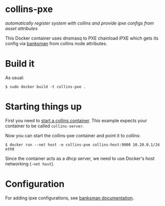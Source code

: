 # collins-pxe

*automatically register system with collins and provide ipxe configs from asset attributes*

This Docker container uses dnsmasq to PXE chainload iPXE which gets its
config via [banksman](https://github.com/discordianfish/banksman) from
collins node attributes.


# Build it

As usual:

    $ sudo docker build -t collins-pxe .


# Starting things up

First you need to
[start a collins container](https://github.com/discordianfish/collins/blob/dockerize/DOCKER.md).
This example expects your container to be called `collins-server`.

Now you can start the collins-pxe container and point it to collins:

    $ docker run --net host -e collins-pxe collins-host:9000 10.20.0.1/24 eth0

Since the container acts as a dhcp server, we need to use Docker's host networking (`-net host`).

# Configuration

For adding ipxe configurations, see
[banksman documentation](https://github.com/discordianfish/banksman#quick-start).
